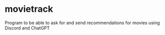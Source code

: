 # movietrack
Program to be able to ask for and send recommendations for movies using Discord and ChatGPT
